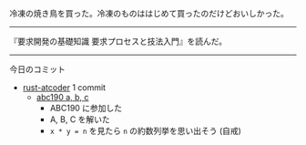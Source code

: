 冷凍の焼き鳥を買った。冷凍のものははじめて買ったのだけどおいしかった。

---

『要求開発の基礎知識 要求プロセスと技法入門』を読んだ。

---

今日のコミット

- [rust-atcoder](https://github.com/bouzuya/rust-atcoder) 1 commit
  - [abc190 a, b, c](https://github.com/bouzuya/rust-atcoder/commit/6e0f55f7459d554ad63ac0776641bb9320d11540)
    - ABC190 に参加した
    - A, B, C を解いた
    - `x * y = n` を見たら `n` の約数列挙を思い出そう (自戒)
